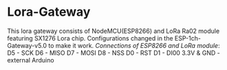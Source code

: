 # Lora-Gateway
This lora gateway consists of NodeMCU(ESP8266) and LoRa Ra02 module featuring SX1276 Lora chip.
Configurations changed in the ESP-1ch-Gateway-v5.0 to make it work.
*Connections of ESP8266 and LoRa module*:
D5 - SCK
D6 - MISO
D7 - MOSI
D8 - NSS
D0 - RST
D1 - DI00
3.3V & GND - external Arduino
